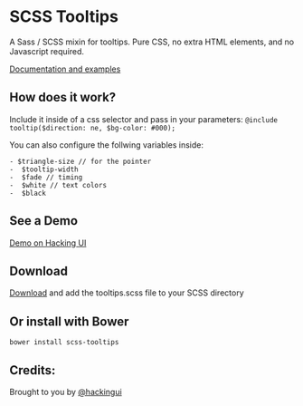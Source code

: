 SCSS Tooltips
===========

A Sass / SCSS mixin for tooltips. Pure CSS, no extra HTML elements, and no Javascript required. 

[Documentation and examples](http://hackingui.com/front-end/scss-tooltips/)

How does it work?
-----------
Include it inside of a css selector and pass in your parameters:
`@include tooltip($direction: ne, $bg-color: #000);`

You can also configure the follwing variables inside:
```
- $triangle-size // for the pointer
-  $tooltip-width
-  $fade // timing
-  $white // text colors
-  $black
```

See a Demo
-----------
[Demo on Hacking UI](http://hackingui.com/front-end/scss-tooltips/)


Download
-----------
[Download](http://hackingui.com/front-end/scss-tooltips/) and add the tooltips.scss file to your SCSS directory

Or install with Bower
-----------
`bower install scss-tooltips`


Credits:
-----------
Brought to you by [@hackingui](http://twitter.com/hackingui)